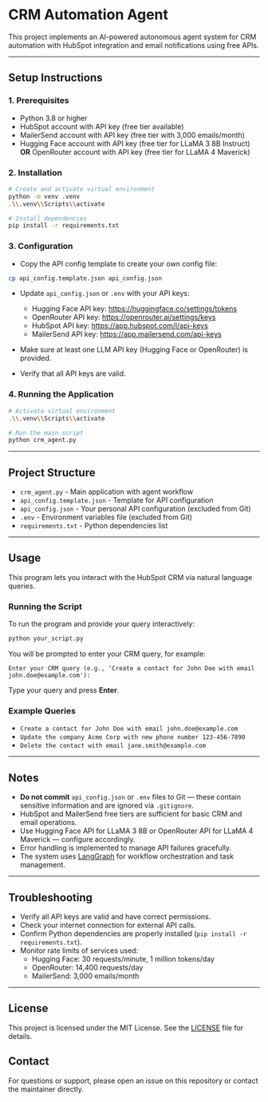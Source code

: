 # CRM Automation Agent

This project implements an AI-powered autonomous agent system for CRM automation with HubSpot integration and email notifications using free APIs.

---

## Setup Instructions

### 1. Prerequisites
- Python 3.8 or higher
- HubSpot account with API key (free tier available)
- MailerSend account with API key (free tier with 3,000 emails/month)
- Hugging Face account with API key (free tier for LLaMA 3 8B Instruct) **OR** OpenRouter account with API key (free tier for LLaMA 4 Maverick)

### 2. Installation

```bash
# Create and activate virtual environment
python -m venv .venv
.\\.venv\\Scripts\\activate

# Install dependencies
pip install -r requirements.txt
```

### 3. Configuration

- Copy the API config template to create your own config file:

```bash
cp api_config.template.json api_config.json
```

- Update `api_config.json` or `.env` with your API keys:

  - Hugging Face API key: https://huggingface.co/settings/tokens  
  - OpenRouter API key: https://openrouter.ai/settings/keys  
  - HubSpot API key: https://app.hubspot.com/l/api-keys  
  - MailerSend API key: https://app.mailersend.com/api-keys  

- Make sure at least one LLM API key (Hugging Face or OpenRouter) is provided.  
- Verify that all API keys are valid.

### 4. Running the Application

```bash
# Activate virtual environment
.\\.venv\\Scripts\\activate

# Run the main script
python crm_agent.py
```

---

## Project Structure

- `crm_agent.py` - Main application with agent workflow  
- `api_config.template.json` - Template for API configuration  
- `api_config.json` - Your personal API configuration (excluded from Git)  
- `.env` - Environment variables file (excluded from Git)  
- `requirements.txt` - Python dependencies list  

---

## Usage

This program lets you interact with the HubSpot CRM via natural language queries.

### Running the Script

To run the program and provide your query interactively:

```bash
python your_script.py
```

You will be prompted to enter your CRM query, for example:

```
Enter your CRM query (e.g., 'Create a contact for John Doe with email john.doe@example.com'):
```

Type your query and press **Enter**.

### Example Queries

- `Create a contact for John Doe with email john.doe@example.com`
- `Update the company Acme Corp with new phone number 123-456-7890`
- `Delete the contact with email jane.smith@example.com`


---

## Notes

- **Do not commit** `api_config.json` or `.env` files to Git — these contain sensitive information and are ignored via `.gitignore`.  
- HubSpot and MailerSend free tiers are sufficient for basic CRM and email operations.  
- Use Hugging Face API for LLaMA 3 8B or OpenRouter API for LLaMA 4 Maverick — configure accordingly.  
- Error handling is implemented to manage API failures gracefully.  
- The system uses [LangGraph](https://langgraph.com) for workflow orchestration and task management.

---

## Troubleshooting

- Verify all API keys are valid and have correct permissions.  
- Check your internet connection for external API calls.  
- Confirm Python dependencies are properly installed (`pip install -r requirements.txt`).  
- Monitor rate limits of services used:  
  - Hugging Face: 30 requests/minute, 1 million tokens/day  
  - OpenRouter: 14,400 requests/day  
  - MailerSend: 3,000 emails/month  

---

## License

This project is licensed under the MIT License. See the [LICENSE](LICENSE) file for details.


## Contact

For questions or support, please open an issue on this repository or contact the maintainer directly.
